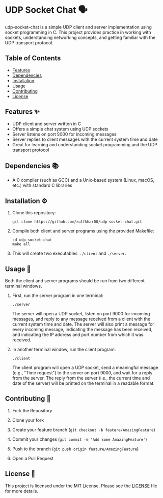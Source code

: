 # UDP Socket Chat 🗣️

udp-socket-chat is a simple UDP client and server implementation using socket programming in C. This project provides practice in working with sockets, understanding networking concepts, and getting familiar with the UDP transport protocol.

## Table of Contents

- [Features](#features)
- [Dependencies](#dependencies)
- [Installation](#installation)
- [Usage](#usage)
- [Contributing](#contributing)
- [License](#license)

## Features ✨

- UDP client and server written in C
- Offers a simple chat system using UDP sockets
- Server listens on port 9000 for incoming messages
- Server replies to client messages with the current system time and date
- Great for learning and understanding socket programming and the UDP transport protocol

## Dependencies 📚

- A C compiler (such as GCC) and a Unix-based system (Linux, macOS, etc.) with standard C libraries

## Installation ⚙️

1. Clone this repository:

   `git clone https://github.com/zulfkhar00/udp-socket-chat.git`

2. Compile both client and server programs using the provided Makefile:

   ```
   cd udp-socket-chat
   make all
   ```

3. This will create two executables: `./client` and `./server`.

## Usage 🚀

Both the client and server programs should be run from two different terminal windows.

1. First, run the server program in one terminal:

   `./server`

   The server will open a UDP socket, listen on port 9000 for incoming messages, and reply to any message received from a client with the current system time and date. The server will also print a message for every incoming message, indicating the message has been received, and indicating the IP address and port number from which it was received.

2. In another terminal window, run the client program:

   `./client`

   The client program will open a UDP socket, send a meaningful message (e.g., "Time request") to the server on port 9000, and wait for a reply from the server. The reply from the server (i.e., the current time and date of the server) will be printed on the terminal in a readable format.

## Contributing 🤝

1. Fork the Repository

2. Clone your fork

3. Create your feature branch (`git checkout -b feature/AmazingFeature`)

4. Commit your changes (`git commit -m 'Add some AmazingFeature'`)

5. Push to the branch (`git push origin feature/AmazingFeature`)

6. Open a Pull Request

## License 📄

This project is licensed under the MIT License. Please see the [LICENSE](LICENSE) file for more details.
